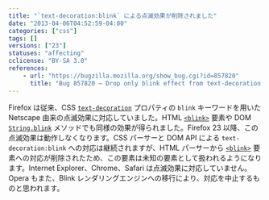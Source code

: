 ```yaml
---
title: "`text-decoration:blink` による点滅効果が削除されました"
date: "2013-04-06T04:52:59-04:00"
categories: ["css"]
tags: []
versions: ["23"]
statuses: "affecting"
cclicense: "BY-SA 3.0"
references:
    - url: "https://bugzilla.mozilla.org/show_bug.cgi?id=857820"
      title: "Bug 857820 – Drop only blink effect from text-decoration: blink; and completely remove <blink> element"
---
```

Firefox は従来、CSS [`text-decoration`](https://developer.mozilla.org/docs/Web/CSS/text-decoration) プロパティの `blink` キーワードを用いた Netscape 由来の点滅効果に対応していました。HTML [`<blink>`](https://developer.mozilla.org/docs/Web/HTML/Element/blink) 要素や DOM [`String.blink`](https://developer.mozilla.org/docs/Web/JavaScript/Reference/Global_Objects/String/blink) メソッドでも同様の効果が得られました。Firefox 23 以降、この点滅効果は動作しなくなります。CSS パーサーと DOM API による `text-decoration:blink` への対応は継続されますが、HTML パーサーから [`<blink>`](https://developer.mozilla.org/docs/Web/HTML/Element/blink) 要素への対応が削除されたため、この要素は未知の要素として扱われるようになります。Internet Explorer、Chrome、Safari は点滅効果に対応していません。Opera もまた、Blink レンダリングエンジンへの移行により、対応を中止するものと思われます。
